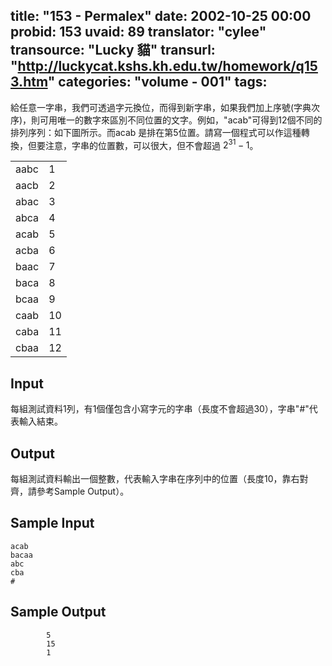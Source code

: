 title: "153 - Permalex"
date: 2002-10-25 00:00
probid: 153
uvaid: 89
translator: "cylee"
transource: "Lucky 貓"
transurl: "http://luckycat.kshs.kh.edu.tw/homework/q153.htm"
categories: "volume - 001"
tags:
---

給任意一字串，我們可透過字元換位，而得到新字串，如果我們加上序號(字典次序)，則可用唯一的數字來區別不同位置的文字。例如，"acab"可得到12個不同的排列序列：如下圖所示。而acab 是排在第5位置。請寫一個程式可以作這種轉換，但要注意，字串的位置數，可以很大，但不會超過 $2^{31}-1$。

|     |    |
|-----|----|
|aabc |	1  |
|aacb |	2  |
|abac |	3  |
|abca |	4  |
|acab |	5  |
|acba |	6  |
|baac |	7  |
|baca |	8  |
|bcaa |	9  |
|caab |	10 |
|caba |	11 |
|cbaa |	12 |

<!-- more -->

## Input ##

每組測試資料1列，有1個僅包含小寫字元的字串（長度不會超過30），字串"#"代表輸入結束。

## Output ##

每組測試資料輸出一個整數，代表輸入字串在序列中的位置（長度10，靠右對齊，請參考Sample Output）。

## Sample Input ##

	acab
	bacaa
	abc
	cba
	#

## Sample Output ##

         	5
        	15
         	1